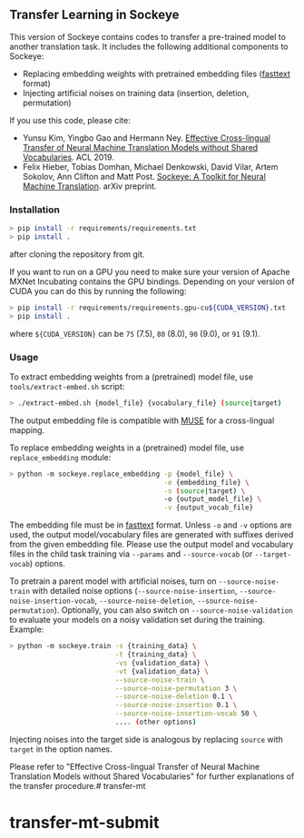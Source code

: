 ## Transfer Learning in Sockeye

This version of Sockeye contains codes to transfer a pre-trained model to another translation task. It includes the following additional components to Sockeye:

- Replacing embedding weights with pretrained embedding files ([fasttext](https://github.com/facebookresearch/fastText) format)
- Injecting artificial noises on training data (insertion, deletion, permutation)

If you use this code, please cite:

- Yunsu Kim, Yingbo Gao and Hermann Ney. [Effective Cross-lingual Transfer of Neural Machine Translation Models without Shared Vocabularies](https://www-i6.informatik.rwth-aachen.de/publications/download/1102/Kim-ACL-2019.pdf). ACL 2019.
- Felix Hieber, Tobias Domhan, Michael Denkowski, David Vilar, Artem Sokolov, Ann Clifton and Matt Post. [Sockeye: A Toolkit for Neural Machine Translation](https://arxiv.org/abs/1712.05690). arXiv preprint.


### Installation

```bash
> pip install -r requirements/requirements.txt
> pip install .
```
after cloning the repository from git.

If you want to run on a GPU you need to make sure your version of Apache MXNet
Incubating contains the GPU bindings. Depending on your version of CUDA you can do this by
running the following:

```bash
> pip install -r requirements/requirements.gpu-cu${CUDA_VERSION}.txt
> pip install .
```
where `${CUDA_VERSION}` can be `75` (7.5), `80` (8.0), `90` (9.0), or `91` (9.1).


### Usage

To extract embedding weights from a (pretrained) model file, use `tools/extract-embed.sh` script:
```bash
> ./extract-embed.sh {model_file} {vocabulary_file} (source|target)
```
The output embedding file is compatible with [MUSE](https://github.com/facebookresearch/MUSE) for a cross-lingual mapping.

To replace embedding weights in a (pretrained) model file, use `replace_embedding` module:
```bash
> python -m sockeye.replace_embedding -p {model_file} \
                                      -e {embedding_file} \
                                      -s (source|target) \
                                      -o {output_model_file} \
                                      -v {output_vocab_file}

```
The embedding file must be in [fasttext](https://github.com/facebookresearch/fastText) format. Unless `-o` and `-v` options are used, the output model/vocabulary files are generated with suffixes derived from the given embedding file. Please use the output model and vocabulary files in the child task training via `--params` and `--source-vocab` (or `--target-vocab`) options.

To pretrain a parent model with artificial noises, turn on `--source-noise-train` with detailed noise options (`--source-noise-insertion`, `--source-noise-insertion-vocab`, `--source-noise-deletion`, `--source-noise-permutation`). Optionally, you can also switch on `--source-noise-validation` to evaluate your models on a noisy validation set during the training. Example:
```bash
> python -m sockeye.train -s {training_data} \
                          -t {training_data} \
                          -vs {validation_data} \
                          -vt {validation_data} \
                          --source-noise-train \
                          --source-noise-permutation 3 \
                          --source-noise-deletion 0.1 \
                          --source-noise-insertion 0.1 \
                          --source-noise-insertion-vocab 50 \
                          .... (other options)
```
Injecting noises into the target side is analogous by replacing `source` with `target` in the option names.

Please refer to "Effective Cross-lingual Transfer of Neural Machine Translation Models without Shared Vocabularies" for further explanations of the transfer procedure.# transfer-mt
# transfer-mt-submit

